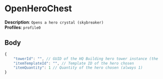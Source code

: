 # OpenHeroChest

**Description**: `Opens a hero crystal (skybreaker)` \
**Profiles**: `profile0`

## Body

```js
{
    "towerId": "", // GUID of the HQ Building hero tower instance (the choices)
    "itemTemplateId": "", // Template ID of the hero chosen
    "itemQuantity": 1 // Quantity of the hero chosen (always 1)
}
```
